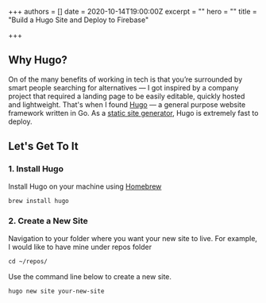 +++
authors = []
date = 2020-10-14T19:00:00Z
excerpt = ""
hero = ""
title = "Build a Hugo Site and Deploy to Firebase"

+++
## Why Hugo?

On of the many benefits of working in tech is that you’re surrounded by smart people searching for alternatives — I got inspired by a company project that required a landing page to be easily editable, quickly hosted and lightweight. That's when I found [Hugo](https://gohugo.io/) — a general purpose website framework written in Go. As a [static site generator](https://gohugo.io/about/benefits/), Hugo is extremely fast to deploy.

## Let's Get To It

### 1. Install Hugo

Install Hugo on your machine using [Homebrew](https://brew.sh/)
```html
brew install hugo
```

### 2. Create a New Site

Navigation to your folder where you want your new site to live. For example, I would like to have mine under repos folder

```html
cd ~/repos/
```

Use the command line below to create a new site.
```html
hugo new site your-new-site
```